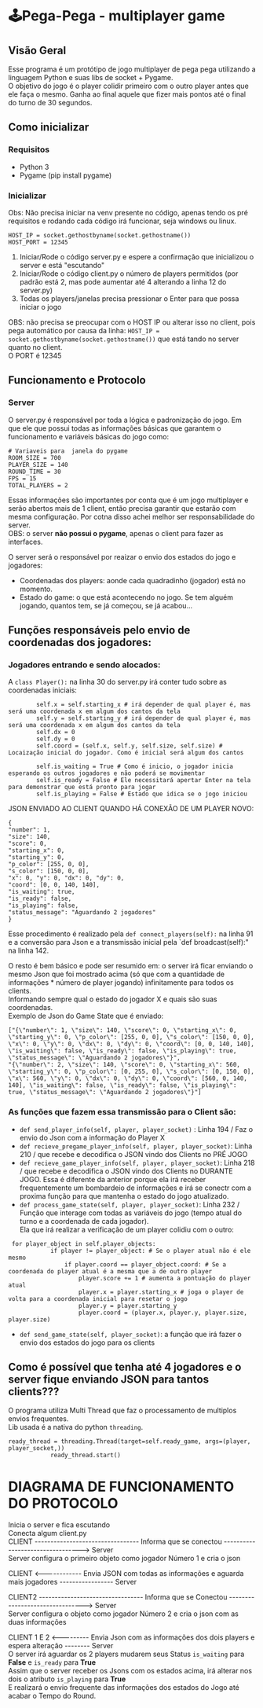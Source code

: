 # 🕹️Pega-Pega - multiplayer game

## Visão Geral
Esse programa é um protótipo de jogo multiplayer de pega pega utilizando a linguagem Python e suas libs de socket + Pygame.  
O objetivo do jogo é o player colidir primeiro com o outro player antes que ele faça o mesmo.
Ganha ao final aquele que fizer mais pontos até o final do turno de 30 segundos.

## Como inicializar
### Requisitos
* Python 3
* Pygame (pip install pygame)

### Inicializar
Obs: Não precisa iniciar na venv presente no código, apenas tendo os pré requisitos e rodando cada código irá funcionar, seja windows ou linux.
```
HOST_IP = socket.gethostbyname(socket.gethostname())
HOST_PORT = 12345
```

1. Iniciar/Rode o código server.py e espere a confirmação que inicializou o server e está "escutando"
2. Iniciar/Rode o código client.py o número de players permitidos (por padrão está 2, mas pode aumentar até 4 alterando a linha 12 do server.py)
3. Todas os players/janelas precisa pressionar o Enter para que possa iniciar o jogo

OBS: não precisa se preocupar com o HOST IP ou alterar isso no client, pois pega automático por causa da linha:
`HOST_IP = socket.gethostbyname(socket.gethostname())` que está tando no server quanto no client.  
O PORT é 12345


## Funcionamento e Protocolo
### Server
O server.py é responsável por toda a lógica e padronização do jogo. Em que ele que possui todas as informações básicas que garantem o funcionamento e variáveis básicas do jogo como:  
```
# Variaveis para  janela do pygame
ROOM_SIZE = 700
PLAYER_SIZE = 140
ROUND_TIME = 30
FPS = 15
TOTAL_PLAYERS = 2
```  

Essas informações são importantes por conta que é um jogo multiplayer e serão abertos mais de 1 client, então precisa garantir que estarão com mesma configuração. Por cotna disso achei melhor ser responsabilidade do server.  
OBS: o server **não possui o pygame**, apenas o client para fazer as interfaces.  

O server será o responsável por reaizar o envio dos estados do jogo e jogadores:
* Coordenadas dos players: aonde cada quadradinho (jogador) está no momento.
* Estado do game: o que está acontecendo no jogo. Se tem alguém jogando, quantos tem, se já começou, se já acabou...

## Funções responsáveis pelo envio de coordenadas dos jogadores: 
### Jogadores entrando e sendo alocados:
A `class Player():` na linha 30 do server.py irá conter tudo sobre as coordenadas iniciais:
```
        self.x = self.starting_x # irá depender de qual player é, mas será uma coordenada x em algum dos cantos da tela
        self.y = self.starting_y # irá depender de qual player é, mas será uma coordenada x em algum dos cantos da tela
        self.dx = 0
        self.dy = 0
        self.coord = (self.x, self.y, self.size, self.size) # Locaização inicial do jogador. Como é inicial será algum dos cantos

        self.is_waiting = True # Como é inicio, o jogador inicia esperando os outros jogadores e não poderá se movimentar
        self.is_ready = False # Ele necessitará apertar Enter na tela para demonstrar que está pronto para jogar
        self.is_playing = False # Estado que idica se o jogo iniciou  
```

JSON ENVIADO AO CLIENT QUANDO HÁ CONEXÃO DE UM PLAYER NOVO:
```
{
"number": 1, 
"size": 140, 
"score": 0, 
"starting_x": 0, 
"starting_y": 0, 
"p_color": [255, 0, 0], 
"s_color": [150, 0, 0], 
"x": 0, "y": 0, "dx": 0, "dy": 0, 
"coord": [0, 0, 140, 140], 
"is_waiting": true, 
"is_ready": false, 
"is_playing": false, 
"status_message": "Aguardando 2 jogadores"
}  
```
Esse procedimento é realizado pela `def connect_players(self):` na linha 91 e a conversão para Json e a transmissão inicial pela `def broadcast(self):" na linha 142.  

O resto é bem básico e pode ser resumido em: o server irá ficar enviando o mesmo Json que foi mostrado acima (só que com a quantidade de informações * número de player jogando) infinitamente para todos os clients.  
Informando sempre qual o estado do jogador X e quais são suas coordenadas.  
Exemplo de Json do Game State que é enviado:  
```
["{\"number\": 1, \"size\": 140, \"score\": 0, \"starting_x\": 0, \"starting_y\": 0, \"p_color\": [255, 0, 0], \"s_color\": [150, 0, 0], \"x\": 0, \"y\": 0, \"dx\": 0, \"dy\": 0, \"coord\": [0, 0, 140, 140], \"is_waiting\": false, \"is_ready\": false, \"is_playing\": true, \"status_message\": \"Aguardando 2 jogadores\"}", 
"{\"number\": 2, \"size\": 140, \"score\": 0, \"starting_x\": 560, \"starting_y\": 0, \"p_color\": [0, 255, 0], \"s_color\": [0, 150, 0], \"x\": 560, \"y\": 0, \"dx\": 0, \"dy\": 0, \"coord\": [560, 0, 140, 140], \"is_waiting\": false, \"is_ready\": false, \"is_playing\": true, \"status_message\": \"Aguardando 2 jogadores\"}"] 
```

### As funções que fazem essa transmissão para o Client são:
* `def send_player_info(self, player, player_socket)` : Linha 194 / Faz o envio do Json com a informação do Player X
* `def recieve_pregame_player_info(self, player, player_socket)`: Linha 210 / que recebe e decodifica o JSON vindo dos Clients no PRÉ JOGO
* `def recieve_game_player_info(self, player, player_socket)`: Linha 218 / que recebe e decodifica o JSON vindo dos Clients no DURANTE JOGO. Essa é diferente da anterior porque ela irá receber frequentemente um bombardeio de informações e irá se conectr com a proxima função para que mantenha o estado do jogo atualizado.
* `def process_game_state(self, player, player_socket)`: Linha 232 / Função que interage com todas as variáveis do jogo (tempo atual do turno e a coordenada de cada jogador).  
Ela que irá realizar a verificação de um player colidiu com o outro: 
```
 for player_object in self.player_objects:
            if player != player_object: # Se o player atual não é ele mesmo
                if player.coord == player_object.coord: # Se a coordenada do player atual é a mesma que a de outro player
                    player.score += 1 # aumenta a pontuação do player atual
                    player.x = player.starting_x # joga o player de volta para a coordenada inicial para resetar o jogo
                    player.y = player.starting_y
                    player.coord = (player.x, player.y, player.size, player.size)
```

* `def send_game_state(self, player_socket)`: a função que irá fazer o envio dos estados do jogo para os clients

## Como é possível que tenha até 4 jogadores e o server fique enviando JSON para tantos clients???
O programa utiliza Multi Thread que faz o processamento de multiplos envios frequentes.  
Lib usada é a nativa do python `threading`.  
```
ready_thread = threading.Thread(target=self.ready_game, args=(player, player_socket,))
            ready_thread.start()
```

# DIAGRAMA DE FUNCIONAMENTO DO PROTOCOLO

Inicia o server e fica escutando  
Conecta algum client.py  
CLIENT --------------------------------- Informa que se conectou ---------------------------------> Server  
                                                                                Server configura o primeiro objeto como jogador Número 1 e cria o json  
  
CLIENT <------------ Envia JSON com todas as informações e aguarda mais jogadores ----------------- Server  
  
CLIENT2 --------------------------------- Informa que se Conectou --------------------------------> Server  
                                                                                Server configura o objeto como jogador Número 2 e cria o json com as duas informações  
  
CLIENT 1 E 2 <--------- Envia Json com as informações dos dois players e espera alteração -------- Server   
O server irá aguardar os 2 players mudarem seus Status `is_waiting` para **False** e `is_ready` para **True**  
Assim que o server receber os Jsons com os estados acima, irá alterar nos dois o atributo `is_playing` para **True**  
E realizará o envio frequente das informações dos estados do Jogo até acabar o Tempo do Round.

